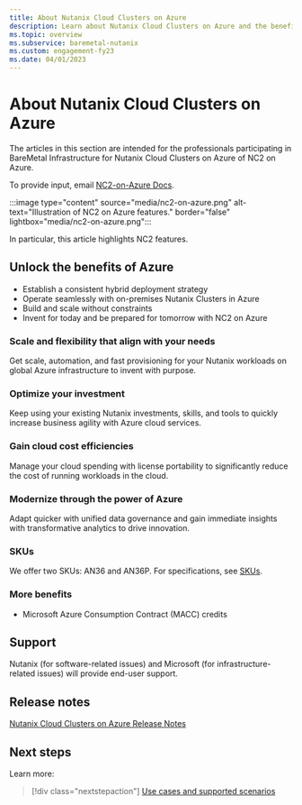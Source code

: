 ```yaml
---
title: About Nutanix Cloud Clusters on Azure
description: Learn about Nutanix Cloud Clusters on Azure and the benefits it offers.
ms.topic: overview
ms.subservice: baremetal-nutanix
ms.custom: engagement-fy23
ms.date: 04/01/2023
---
```


# About Nutanix Cloud Clusters on Azure

The articles in this section are intended for the professionals participating in BareMetal Infrastructure for Nutanix Cloud Clusters on Azure of NC2 on Azure.

 To provide input, email [NC2-on-Azure Docs](mailto:AzNutanixPM@microsoft.com).

:::image type="content" source="media/nc2-on-azure.png" alt-text="Illustration of NC2 on Azure features." border="false" lightbox="media/nc2-on-azure.png":::

In particular, this article highlights NC2 features.

## Unlock the benefits of Azure

* Establish a consistent hybrid deployment strategy
* Operate seamlessly with on-premises Nutanix Clusters in Azure
* Build and scale without constraints
* Invent for today and be prepared for tomorrow with NC2 on Azure

### Scale and flexibility that align with your needs

Get scale, automation, and fast provisioning for your Nutanix workloads on global Azure infrastructure to invent with purpose.

### Optimize your investment

Keep using your existing Nutanix investments, skills, and tools to quickly increase business agility with Azure cloud services.

### Gain cloud cost efficiencies

Manage your cloud spending with license portability to significantly reduce the cost of running workloads in the cloud.

### Modernize through the power of Azure

Adapt quicker with unified data governance and gain immediate insights with transformative analytics to drive innovation.

### SKUs

We offer two SKUs: AN36 and AN36P. For specifications, see [SKUs](skus.md).

### More benefits

* Microsoft Azure Consumption Contract (MACC) credits

## Support

Nutanix (for software-related issues) and Microsoft (for infrastructure-related issues) will provide end-user support.

## Release notes

[Nutanix Cloud Clusters on Azure Release Notes](https://portal.nutanix.com/page/documents/details?targetId=Nutanix-Cloud-Clusters-On-Azure-Release-Notes:Nutanix-Cloud-Clusters-On-Azure-Release-Notes)

## Next steps

Learn more:

> [!div class="nextstepaction"]
> [Use cases and supported scenarios](use-cases-and-supported-scenarios.md)
